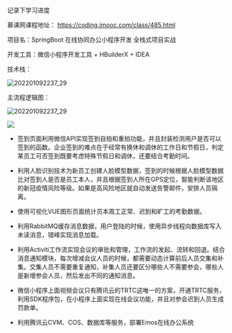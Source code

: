 记录下学习进度

慕课网课程地址：
https://coding.imooc.com/class/485.html

项目名：SpringBoot 在线协同办公小程序开发 全栈式项目实战

开发工具：微信小程序开发工具 + HBuilderX + IDEA

技术栈：

![202201092237_29](http://cdn.xiongsihao.com/202201092237_29.png)

主流程逻辑图：

![202201092237_29](http://cdn.xiongsihao.com/202201092239_719.png)

![](http://cdn.xiongsihao.com/202201092243_656.png)

- 签到页面利用微信API实现签到自拍和重拍功能，并且封装检测用户是否可以签到的函数。企业签到的难点在于经常有换休和调休的工作日和节假日，判定某员工可否签到既要考虑特殊节假日和调休，还要结合考勤时间。

- 利用人脸识别技术为新员工创建人脸模型数据，签到的时候根据人脸模型数据比对签到人是否是员工本人，并且根据签到人所在GPS定位，智能判断该地区的新冠疫情风险等级。如果是高风险地区就自动发送告警邮件，安排人员隔离。

- 使用可视化VUE图形页面统计员本周工正常、迟到和旷工的考勤数据。

- 利用RabbitMQ缓存消息数据，用户登陆的时候，使用异步线程向数据库写入未读消息，错峰实现消息加载。

- 利用Activiti工作流实现会议的审批和管理，工作流的发起、流转和回退。结合消息通知模块，每次增减会议人员的时候，都需要动态计算前后人员交集和补集。交集人员不需要重复通知，补集人员还要区分哪些人不需要参会，哪些人是新增参会人员，然后发出不同的通知消息。

- 微信小程序上面视频会议只有腾讯云的TRTC这唯一的方案，开通TRTC服务，利用SDK程序包，在小程序上面实现在线会议功能，并且对参会迟到人员生成罚款单。

- 利用腾讯云CVM、COS、数据库等服务，部署Emos在线办公系统

  